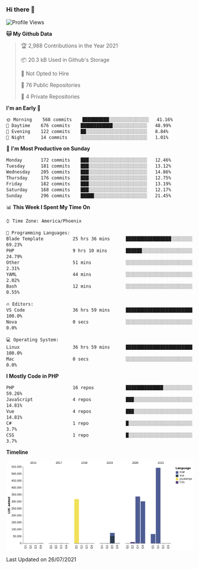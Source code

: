 ### Hi there 👋

<!--START_SECTION:waka-->
![Profile Views](http://img.shields.io/badge/Profile%20Views-0-blue)

**🐱 My Github Data** 

> 🏆 2,988 Contributions in the Year 2021
 > 
> 📦 20.3 kB Used in Github's Storage 
 > 
> 🚫 Not Opted to Hire
 > 
> 📜 76 Public Repositories 
 > 
> 🔑 4 Private Repositories  
 > 
**I'm an Early 🐤** 

```text
🌞 Morning    568 commits    ██████████░░░░░░░░░░░░░░░   41.16% 
🌆 Daytime    676 commits    ████████████░░░░░░░░░░░░░   48.99% 
🌃 Evening    122 commits    ██░░░░░░░░░░░░░░░░░░░░░░░   8.84% 
🌙 Night      14 commits     ░░░░░░░░░░░░░░░░░░░░░░░░░   1.01%

```
📅 **I'm Most Productive on Sunday** 

```text
Monday       172 commits    ███░░░░░░░░░░░░░░░░░░░░░░   12.46% 
Tuesday      181 commits    ███░░░░░░░░░░░░░░░░░░░░░░   13.12% 
Wednesday    205 commits    ███░░░░░░░░░░░░░░░░░░░░░░   14.86% 
Thursday     176 commits    ███░░░░░░░░░░░░░░░░░░░░░░   12.75% 
Friday       182 commits    ███░░░░░░░░░░░░░░░░░░░░░░   13.19% 
Saturday     168 commits    ███░░░░░░░░░░░░░░░░░░░░░░   12.17% 
Sunday       296 commits    █████░░░░░░░░░░░░░░░░░░░░   21.45%

```


📊 **This Week I Spent My Time On** 

```text
⌚︎ Time Zone: America/Phoenix

💬 Programming Languages: 
Blade Template           25 hrs 36 mins      █████████████████░░░░░░░░   69.23% 
PHP                      9 hrs 10 mins       ██████░░░░░░░░░░░░░░░░░░░   24.79% 
Other                    51 mins             ░░░░░░░░░░░░░░░░░░░░░░░░░   2.31% 
YAML                     44 mins             ░░░░░░░░░░░░░░░░░░░░░░░░░   2.02% 
Bash                     12 mins             ░░░░░░░░░░░░░░░░░░░░░░░░░   0.55%

🔥 Editors: 
VS Code                  36 hrs 59 mins      █████████████████████████   100.0% 
Nova                     0 secs              ░░░░░░░░░░░░░░░░░░░░░░░░░   0.0%

💻 Operating System: 
Linux                    36 hrs 59 mins      █████████████████████████   100.0% 
Mac                      0 secs              ░░░░░░░░░░░░░░░░░░░░░░░░░   0.0%

```

**I Mostly Code in PHP** 

```text
PHP                      16 repos            ██████████████░░░░░░░░░░░   59.26% 
JavaScript               4 repos             ███░░░░░░░░░░░░░░░░░░░░░░   14.81% 
Vue                      4 repos             ███░░░░░░░░░░░░░░░░░░░░░░   14.81% 
C#                       1 repo              █░░░░░░░░░░░░░░░░░░░░░░░░   3.7% 
CSS                      1 repo              █░░░░░░░░░░░░░░░░░░░░░░░░   3.7%

```


**Timeline**

![Chart not found](https://raw.githubusercontent.com/mikebronner/mikebronner/master/charts/bar_graph.png) 


 Last Updated on 26/07/2021
<!--END_SECTION:waka-->

<!--
**mikebronner/mikebronner** is a ✨ _special_ ✨ repository because its `README.md` (this file) appears on your GitHub profile.

Here are some ideas to get you started:

- 🔭 I’m currently working on ...
- 🌱 I’m currently learning ...
- 👯 I’m looking to collaborate on ...
- 🤔 I’m looking for help with ...
- 💬 Ask me about ...
- 📫 How to reach me: ...
- 😄 Pronouns: ...
- ⚡ Fun fact: ...
-->

